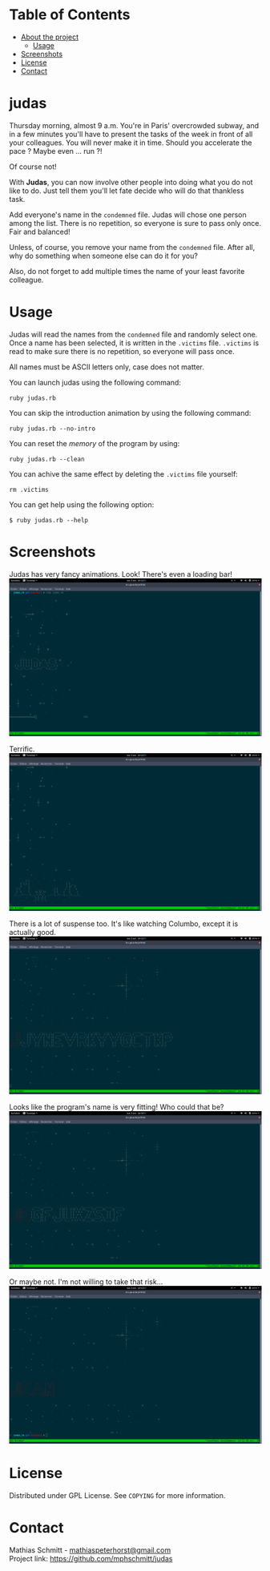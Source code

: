 # Table of Contents

- [About the project](#judas)
	- [Usage](#usage)
- [Screenshots](#screenshots)
- [License](#license)
- [Contact](#contact)

# judas

Thursday morning, almost 9 a.m.
You're in Paris' overcrowded subway, and in a few minutes you'll have to present the tasks of the week in front of all your colleagues. You will never make it in time.
Should you accelerate the pace ? Maybe even ... run ?!
    
Of course not!

With **Judas**, you can now involve other people  into doing what you do not like to do. Just tell them you'll let fate decide who will do that thankless task.

Add everyone's name in the `condemned` file. Judas will chose one person among the list.
There is no repetition, so everyone is sure to pass only once. Fair and balanced!

Unless, of course, you remove your name from the `condemned` file.
After all, why do something when someone else can do it for you?

Also, do not forget to add multiple times the name of your least favorite colleague.

# Usage

Judas will read the names from the `condemned` file and randomly select one.
Once a name has been selected, it is written in the `.victims` file.
`.victims` is read to make sure there is no repetition, so everyone will pass once.

All names must be ASCII letters only, case does not matter.

You can launch judas using the following command:
```
ruby judas.rb
```

You can skip the introduction animation by using the following command:
```
ruby judas.rb --no-intro
```

You can reset the *memory* of the program by using:
```
ruby judas.rb --clean
```

You can achive the same effect by deleting the `.victims` file yourself:
```
rm .victims
```

You can get help using the following option:
```
$ ruby judas.rb --help
```

# Screenshots

Judas has very fancy animations.
Look! There's even a loading bar!
![That's beautiful](assets/intro.png)

Terrific.
![That's very beautiful](assets/appollo_but_better.png)

There is a lot of suspense too. It's like watching Columbo, except it is actually good.
![That's very very beautilful](assets/who_is_it.png)

Looks like the program's name is very fitting! Who could that be?
![Who can it be](assets/fitting_name.png)

Or maybe not. I'm not willing to take that risk...
![That's incredibly beautilful](assets/jean.png)

# License

Distributed under GPL License. See `COPYING` for more information.

# Contact

Mathias Schmitt - mathiaspeterhorst@gmail.com     
Project link: https://github.com/mphschmitt/judas
